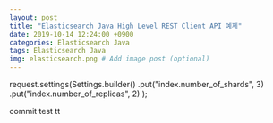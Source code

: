 ```yaml
---
layout: post
title: "Elasticsearch Java High Level REST Client API 예제"
date: 2019-10-14 12:24:00 +0900
categories: Elasticsearch Java
tags: Elasticsearch Java
img: elasticsearch.png # Add image post (optional)  
---
```


request.settings(Settings.builder() 
    .put("index.number_of_shards", 3)
    .put("index.number_of_replicas", 2)
);


commit test tt